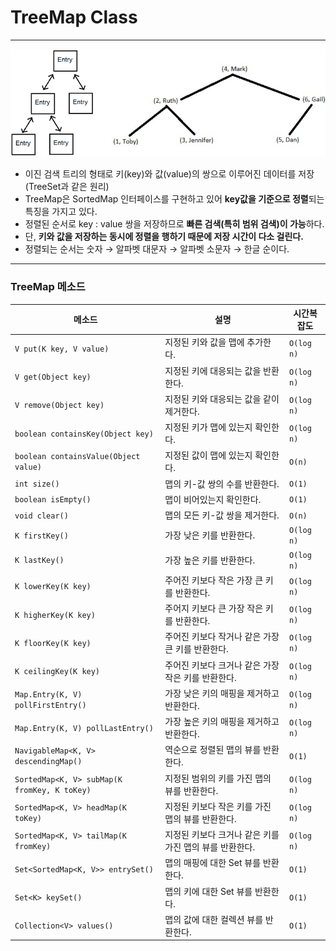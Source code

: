 # TreeMap Class

---

![Untitled](./images/TreeMap%20Class/Untitled.png)

- 이진 검색 트리의 형태로 키(key)와 값(value)의 쌍으로 이루어진 데이터를 저장 (TreeSet과 같은 원리)
- TreeMap은 SortedMap 인터페이스를 구현하고 있어 **key값을 기준으로 정렬**되는 특징을 가지고 있다.
- 정렬된 순서로 key : value 쌍을 저장하므로 **빠른 검색(특히 범위 검색)이 가능**하다.
- 단, **키와 값을 저장하는 동시에 정렬을 행하기 때문에 저장 시간이 다소 걸린다.**
- 정렬되는 순서는 숫자 → 알파벳 대문자 → 알파벳 소문자 → 한글 순이다.

---

### TreeMap 메소드

| **메소드** | **설명** | **시간복잡도** |
| --- | --- | --- |
| `V put(K key, V value)` | 지정된 키와 값을 맵에 추가한다. | `O(log n)` |
| `V get(Object key)` | 지정된 키에 대응되는 값을 반환한다. | `O(log n)` |
| `V remove(Object key)` | 지정된 키와 대응되는 값을 같이 제거한다. | `O(log n)` |
| `boolean containsKey(Object key)` | 지정된 키가 맵에 있는지 확인한다. | `O(log n)` |
| `boolean containsValue(Object value)` | 지정된 값이 맵에 있는지 확인한다. | `O(n)` |
| `int size()` | 맵의 키-값 쌍의 수를 반환한다. | `O(1)` |
| `boolean isEmpty()` | 맵이 비어있는지 확인한다. | `O(1)` |
| `void clear()` | 맵의 모든 키-값 쌍을 제거한다. | `O(n)` |
| `K firstKey()` | 가장 낮은 키를 반환한다. | `O(log n)` |
| `K lastKey()` | 가장 높은 키를 반환한다. | `O(log n)` |
| `K lowerKey(K key)` | 주어진 키보다 작은 가장 큰 키를 반환한다. | `O(log n)` |
| `K higherKey(K key)` | 주어지 키보다 큰 가장 작은 키를 반환한다. | `O(log n)` |
| `K floorKey(K key)` | 주어진 키보다 작거나 같은 가장 큰 키를 반환한다. | `O(log n)` |
| `K ceilingKey(K key)` | 주어진 키보다 크거나 같은 가장 작은 키를 반환한다. | `O(log n)` |
| `Map.Entry(K, V) pollFirstEntry()` | 가장 낮은 키의 매핑을 제거하고 반환한다. | `O(log n)` |
| `Map.Entry(K, V) pollLastEntry()` | 가장 높은 키의 매핑을 제거하고 반환한다. | `O(log n)` |
| `NavigableMap<K, V> descendingMap()` | 역순으로 정렬된 맵의 뷰를 반환한다. | `O(1)` |
| `SortedMap<K, V> subMap(K fromKey, K toKey)` | 지정된 범위의 키를 가진 맵의 뷰를 반환한다. | `O(log n)` |
| `SortedMap<K, V> headMap(K toKey)` | 지정된 키보다 작은 키를 가진 맵의 뷰를 반환한다. | `O(log n)` |
| `SortedMap<K, V> tailMap(K fromKey)` | 지정된 키보다 크거나 같은 키를 가진 맵의 뷰를 반환한다. | `O(log n)` |
| `Set<SortedMap<K, V>> entrySet()` | 맵의 매핑에 대한 Set 뷰를 반환한다. | `O(1)` |
| `Set<K> keySet()` | 맵의 키에 대한 Set 뷰를 반환한다. | `O(1)` |
| `Collection<V> values()` | 맵의 값에 대한 컬렉션 뷰를 반환한다. | `O(1)` |
